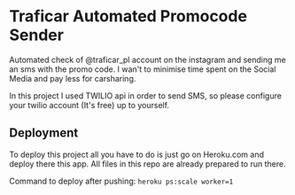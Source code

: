 
# Traficar Automated Promocode Sender

Automated check of @traficar_pl account on the instagram and sending me an sms with the promo code. I wan't to minimise time spent on the Social Media and pay less for carsharing.

In this project I used TWILIO api in order to send SMS, so please configure your twilio account (It's free) up to yourself. 

## Deployment

To deploy this project all you have to do is just go on Heroku.com and deploy there this app. All files in this repo are already prepared to run there. 

Command to deploy after pushing:
```heroku ps:scale worker=1```
